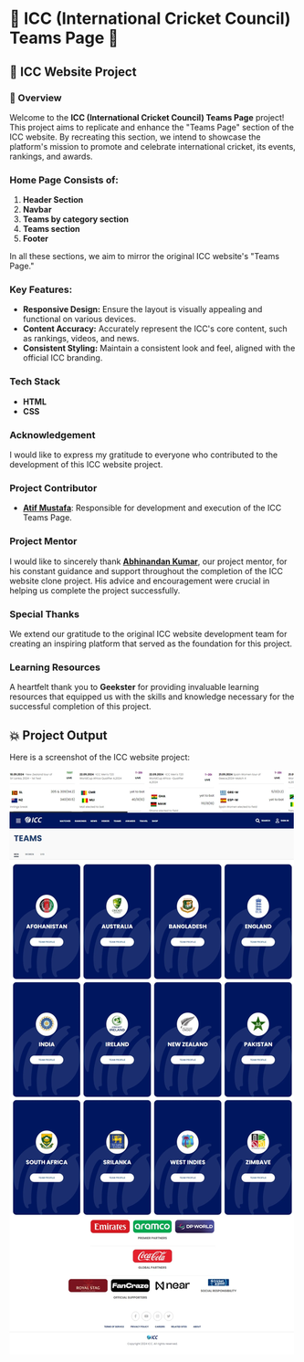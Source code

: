 # 🎯 ICC (International Cricket Council) Teams Page 🏏

## 🚀 ICC Website Project

### 📌 Overview
Welcome to the **ICC (International Cricket Council) Teams Page** project! This project aims to replicate and enhance the "Teams Page" section of the ICC website. By recreating this section, we intend to showcase the platform's mission to promote and celebrate international cricket, its events, rankings, and awards.

### Home Page Consists of:
1. **Header Section**
2. **Navbar**
3. **Teams by category section**
4. **Teams section**
5. **Footer**

In all these sections, we aim to mirror the original ICC website's "Teams Page."

### Key Features:
- **Responsive Design:** Ensure the layout is visually appealing and functional on various devices.
- **Content Accuracy:** Accurately represent the ICC's core content, such as rankings, videos, and news.
- **Consistent Styling:** Maintain a consistent look and feel, aligned with the official ICC branding.

### Tech Stack
- **HTML**
- **CSS**

### Acknowledgement
I would like to express my gratitude to everyone who contributed to the development of this ICC website project.

### Project Contributor
- **<u>Atif Mustafa</u>**: Responsible for development and execution of the ICC Teams Page.

### Project Mentor
I would like to sincerely thank **<u>Abhinandan Kumar</u>**, our project mentor, for his constant guidance and support throughout the completion of the ICC website clone project. His advice and encouragement were crucial in helping us complete the project successfully.


### Special Thanks
We extend our gratitude to the original ICC website development team for creating an inspiring platform that served as the foundation for this project.

### Learning Resources
A heartfelt thank you to **Geekster** for providing invaluable learning resources that equipped us with the skills and knowledge necessary for the successful completion of this project.

## 💥 Project Output

Here is a screenshot of the ICC website project:

![ICC TeamsPage](./images/ss.png)
